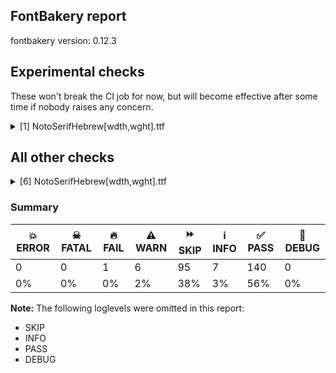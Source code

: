 ## FontBakery report

fontbakery version: 0.12.3



## Experimental checks

These won't break the CI job for now, but will become effective after some time if nobody raises any concern.


<details><summary>[1] NotoSerifHebrew[wdth,wght].ttf</summary>
<div>
<details>
    <summary>⚠️ <b>WARN</b> Validate location, size and resolution of article images. <a href="https://fontbakery.readthedocs.io/en/stable/fontbakery/checks/googlefonts.article.html#"></a></summary>
    <div>







* ⚠️ **WARN** <p>Family metadata at fonts/NotoSerifHebrew/googlefonts/variable does not have an article.</p>
 [code: lacks-article]



</div>
</details>
</div>
</details>




## All other checks



<details><summary>[6] NotoSerifHebrew[wdth,wght].ttf</summary>
<div>
<details>
    <summary>⚠️ <b>WARN</b> Detect any interpolation issues in the font. <a href="https://fontbakery.readthedocs.io/en/stable/fontbakery/checks/universal.html#"></a></summary>
    <div>







* ⚠️ **WARN** <p>Interpolation issues were found in the font:</p>
<pre><code>- Contour 0 point 48 in glyph 'two' has a kink between location wght=900,wdth=100 and location wght=100,wdth=62
</code></pre>
 [code: interpolation-issues]



</div>
</details>

<details>
    <summary>⚠️ <b>WARN</b> Check math signs have the same width. <a href="https://fontbakery.readthedocs.io/en/stable/fontbakery/checks/universal.html#"></a></summary>
    <div>







* ⚠️ **WARN** <p>The most common width is 559 among a set of 6 math glyphs.
The following math glyphs have a different width, though:</p>
<p>Width = 310:
minus</p>
 [code: width-outliers]



</div>
</details>

<details>
    <summary>⚠️ <b>WARN</b> Ensure soft_dotted characters lose their dot when combined with marks that replace the dot. <a href="https://fontbakery.readthedocs.io/en/stable/fontbakery/checks/shaping.html#"></a></summary>
    <div>







* ⚠️ **WARN** <p>The dot of soft dotted characters used in orthographies <em>must</em> disappear in the following strings: į̀ į́ į̂ į̃ į̄ į̌</p>
<p>The dot of soft dotted characters <em>should</em> disappear in other cases, for example: į̆ į̇ į̈ į̊ į̋ į̦̀ į̦́ į̦̂ į̦̃ į̦̄ į̦̆ į̦̇ į̦̈ į̦̊ į̦̋ į̦̌ į̧̀ į̧́ į̧̂ į̧̃</p>
<p>Your font fully covers the following languages that require the soft-dotted feature: Dutch (Latn, 31,709,104 speakers), Lithuanian (Latn, 2,357,094 speakers).</p>
<p>Your font does <em>not</em> cover the following languages that require the soft-dotted feature: Dan (Latn, 1,099,244 speakers), Ebira (Latn, 2,200,000 speakers), Navajo (Latn, 166,319 speakers), Mundani (Latn, 34,000 speakers), Zapotec (Latn, 490,000 speakers), Dii (Latn, 71,000 speakers), Igbo (Latn, 27,823,640 speakers), Aghem (Latn, 38,843 speakers), Bafut (Latn, 158,146 speakers), Kom (Latn, 360,685 speakers), Ijo, Southeast (Latn, 2,471,000 speakers), Ekpeye (Latn, 226,000 speakers), Mfumte (Latn, 79,000 speakers), Bete-Bendi (Latn, 100,000 speakers), Ma’di (Latn, 584,000 speakers), Nzakara (Latn, 50,000 speakers), Ukrainian (Cyrl, 29,273,587 speakers), Cicipu (Latn, 44,000 speakers), Ngbaka (Latn, 1,020,000 speakers), Makaa (Latn, 221,000 speakers), Kpelle, Guinea (Latn, 622,000 speakers), Mango (Latn, 77,000 speakers), Gulay (Latn, 250,478 speakers), Fur (Latn, 1,230,163 speakers), Sar (Latn, 500,000 speakers), Belarusian (Cyrl, 10,064,517 speakers), Yala (Latn, 200,000 speakers), Lugbara (Latn, 2,200,000 speakers), Koonzime (Latn, 40,000 speakers), Avokaya (Latn, 100,000 speakers), Southern Kisi (Latn, 360,000 speakers), Basaa (Latn, 332,940 speakers), Ejagham (Latn, 120,000 speakers), Nateni (Latn, 100,000 speakers), South Central Banda (Latn, 244,000 speakers).</p>
 [code: soft-dotted]



</div>
</details>

<details>
    <summary>⚠️ <b>WARN</b> Check for codepoints not covered by METADATA subsets. <a href="https://fontbakery.readthedocs.io/en/stable/fontbakery/checks/googlefonts.subsets.html#"></a></summary>
    <div>







* ⚠️ **WARN** <p>The following codepoints supported by the font are not covered by
any subsets defined in the font's metadata file, and will never
be served. You can solve this by either manually adding additional
subset declarations to METADATA.pb, or by editing the glyphset
definitions.</p>
<ul>
<li>U+02C7 CARON: try adding one of: yi, canadian-aboriginal, tifinagh</li>
<li>U+02C9 MODIFIER LETTER MACRON: not included in any glyphset definition</li>
<li>U+02D8 BREVE: try adding one of: yi, canadian-aboriginal</li>
<li>U+02D9 DOT ABOVE: try adding one of: yi, canadian-aboriginal</li>
<li>U+02DB OGONEK: try adding one of: yi, canadian-aboriginal</li>
<li>U+02DD DOUBLE ACUTE ACCENT: not included in any glyphset definition</li>
<li>U+0302 COMBINING CIRCUMFLEX ACCENT: try adding one of: coptic, math, tifinagh, cherokee</li>
<li>U+0306 COMBINING BREVE: try adding one of: old-permic, tifinagh</li>
<li>U+0307 COMBINING DOT ABOVE: try adding one of: coptic, math, syriac, tai-le, canadian-aboriginal, tifinagh, old-permic, malayalam</li>
<li>U+030A COMBINING RING ABOVE: try adding syriac</li>
<li>U+030B COMBINING DOUBLE ACUTE ACCENT: try adding one of: osage, cherokee</li>
<li>U+030C COMBINING CARON: try adding one of: tai-le, cherokee</li>
<li>U+0326 COMBINING COMMA BELOW: not included in any glyphset definition</li>
<li>U+0327 COMBINING CEDILLA: not included in any glyphset definition</li>
<li>U+0328 COMBINING OGONEK: not included in any glyphset definition</li>
</ul>
<p>Or you can add the above codepoints to one of the subsets supported by the font: <code>cyrillic-ext</code>, <code>greek-ext</code>, <code>hebrew</code>, <code>latin</code>, <code>latin-ext</code></p>
 [code: unreachable-subsetting]



</div>
</details>

<details>
    <summary>⚠️ <b>WARN</b> Ensure fonts have ScriptLangTags declared on the 'meta' table. <a href="https://fontbakery.readthedocs.io/en/stable/fontbakery/checks/googlefonts.meta.html#"></a></summary>
    <div>







* ⚠️ **WARN** <p>This font file does not have a 'meta' table.</p>
 [code: lacks-meta-table]



</div>
</details>

<details>
    <summary>🔥 <b>FAIL</b> Check for presence of an ARTICLE.en_us.html file <a href="https://fontbakery.readthedocs.io/en/stable/fontbakery/checks/googlefonts.description.html#"></a></summary>
    <div>







* 🔥 **FAIL** <p>This is a Noto font but it lacks an ARTICLE.en_us.html file</p>
 [code: missing-article]



* 🔥 **FAIL** <p>This is a Noto font but it lacks a DESCRIPTION.en_us.html file</p>
 [code: empty-description]



</div>
</details>
</div>
</details>




### Summary

| 💥 ERROR | ☠ FATAL | 🔥 FAIL | ⚠️ WARN | ⏩ SKIP | ℹ️ INFO | ✅ PASS | 🔎 DEBUG | 
| ---|---|---|---|---|---|---|---|
| 0 | 0 | 1 | 6 | 95 | 7 | 140 | 0 | 
| 0% | 0% | 0% | 2% | 38% | 3% | 56% | 0% | 



**Note:** The following loglevels were omitted in this report:


* SKIP
* INFO
* PASS
* DEBUG
